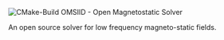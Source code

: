 ![CMake-Build](https://github.com/gsegon/solver/actions/workflows/cmake.yml/badge.svg?event=push)
OMSIID - Open Magnetostatic Solver

An open source solver for low frequency magneto-static fields.
